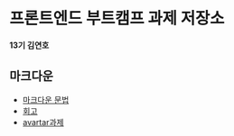 # 프론트엔드 부트캠프 과제 저장소

**13기 김연호**

## 마크다운

- [마크다운 문법](./src/md/markdown.md)
- [회고](./src/md/retrospect.md)
- [avartar과제](./src/avatars/avatars.html)

